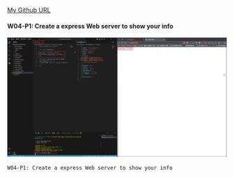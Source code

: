 [My Github URL](https://github.com/Littlei0409/1141-2N-kunsiang-86)

#### W04-P1: Create a express Web server to show your info
 
![](w04-p1.png)
 
```
W04-P1: Create a express Web server to show your info
```